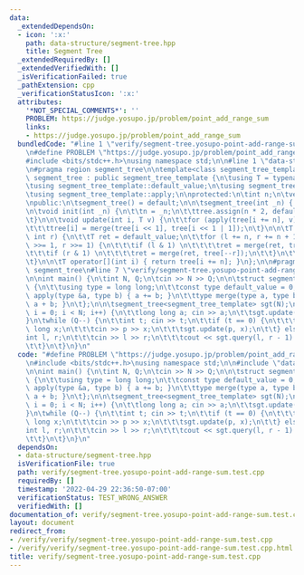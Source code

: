 ```yaml
---
data:
  _extendedDependsOn:
  - icon: ':x:'
    path: data-structure/segment-tree.hpp
    title: Segment Tree
  _extendedRequiredBy: []
  _extendedVerifiedWith: []
  _isVerificationFailed: true
  _pathExtension: cpp
  _verificationStatusIcon: ':x:'
  attributes:
    '*NOT_SPECIAL_COMMENTS*': ''
    PROBLEM: https://judge.yosupo.jp/problem/point_add_range_sum
    links:
    - https://judge.yosupo.jp/problem/point_add_range_sum
  bundledCode: "#line 1 \"verify/segment-tree.yosupo-point-add-range-sum.test.cpp\"\
    \n#define PROBLEM \"https://judge.yosupo.jp/problem/point_add_range_sum\"\n\n\
    #include <bits/stdc++.h>\nusing namespace std;\n\n#line 1 \"data-structure/segment-tree.hpp\"\
    \n#pragma region segment_tree\n\ntemplate<class segment_tree_template>\nclass\
    \ segment_tree : public segment_tree_template {\n\tusing T = typename segment_tree_template::type;\n\
    \tusing segment_tree_template::default_value;\n\tusing segment_tree_template::merge;\n\
    \tusing segment_tree_template::apply;\n\nprotected:\n\tint n;\n\tvector<T> tree;\n\
    \npublic:\n\tsegment_tree() = default;\n\n\tsegment_tree(int _n) { init(_n); }\n\
    \n\tvoid init(int _n) {\n\t\tn = _n;\n\t\ttree.assign(n * 2, default_value);\n\
    \t}\n\n\tvoid update(int i, T v) {\n\t\tfor (apply(tree[i += n], v); i >>= 1;)\n\
    \t\t\ttree[i] = merge(tree[i << 1], tree[i << 1 | 1]);\n\t}\n\n\tT query(int l,\
    \ int r) {\n\t\tT ret = default_value;\n\t\tfor (l += n, r += n + 1; l < r; l\
    \ >>= 1, r >>= 1) {\n\t\t\tif (l & 1) \n\t\t\t\tret = merge(ret, tree[l++]);\n\
    \t\t\tif (r & 1) \n\t\t\t\tret = merge(ret, tree[--r]);\n\t\t}\n\t\treturn ret;\n\
    \t}\n\n\tT operator[](int i) { return tree[i += n]; }\n};\n\n#pragma endregion\
    \ segment_tree\n#line 7 \"verify/segment-tree.yosupo-point-add-range-sum.test.cpp\"\
    \n\nint main() {\n\tint N, Q;\n\tcin >> N >> Q;\n\n\tstruct segment_tree_template\
    \ {\n\t\tusing type = long long;\n\t\tconst type default_value = 0;\n\t\tvoid\
    \ apply(type &a, type b) { a += b; }\n\t\ttype merge(type a, type b) { return\
    \ a + b; }\n\t};\n\n\tsegment_tree<segment_tree_template> sgt(N);\n\tfor (int\
    \ i = 0; i < N; i++) {\n\t\tlong long a; cin >> a;\n\t\tsgt.update(i, a);\n\t\
    }\n\twhile (Q--) {\n\t\tint t; cin >> t;\n\t\tif (t == 0) {\n\t\t\tint p; long\
    \ long x;\n\t\t\tcin >> p >> x;\n\t\t\tsgt.update(p, x);\n\t\t} else {\n\t\t\t\
    int l, r;\n\t\t\tcin >> l >> r;\n\t\t\tcout << sgt.query(l, r - 1) << '\\n';\n\
    \t\t}\n\t}\n}\n"
  code: "#define PROBLEM \"https://judge.yosupo.jp/problem/point_add_range_sum\"\n\
    \n#include <bits/stdc++.h>\nusing namespace std;\n\n#include \"data-structure/segment-tree.hpp\"\
    \n\nint main() {\n\tint N, Q;\n\tcin >> N >> Q;\n\n\tstruct segment_tree_template\
    \ {\n\t\tusing type = long long;\n\t\tconst type default_value = 0;\n\t\tvoid\
    \ apply(type &a, type b) { a += b; }\n\t\ttype merge(type a, type b) { return\
    \ a + b; }\n\t};\n\n\tsegment_tree<segment_tree_template> sgt(N);\n\tfor (int\
    \ i = 0; i < N; i++) {\n\t\tlong long a; cin >> a;\n\t\tsgt.update(i, a);\n\t\
    }\n\twhile (Q--) {\n\t\tint t; cin >> t;\n\t\tif (t == 0) {\n\t\t\tint p; long\
    \ long x;\n\t\t\tcin >> p >> x;\n\t\t\tsgt.update(p, x);\n\t\t} else {\n\t\t\t\
    int l, r;\n\t\t\tcin >> l >> r;\n\t\t\tcout << sgt.query(l, r - 1) << '\\n';\n\
    \t\t}\n\t}\n}\n"
  dependsOn:
  - data-structure/segment-tree.hpp
  isVerificationFile: true
  path: verify/segment-tree.yosupo-point-add-range-sum.test.cpp
  requiredBy: []
  timestamp: '2022-04-29 22:36:50-07:00'
  verificationStatus: TEST_WRONG_ANSWER
  verifiedWith: []
documentation_of: verify/segment-tree.yosupo-point-add-range-sum.test.cpp
layout: document
redirect_from:
- /verify/verify/segment-tree.yosupo-point-add-range-sum.test.cpp
- /verify/verify/segment-tree.yosupo-point-add-range-sum.test.cpp.html
title: verify/segment-tree.yosupo-point-add-range-sum.test.cpp
---
```

